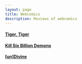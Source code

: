 ```yaml
---
layout: page
title: Webcomics
description: Reviews of webcomics
---
```


#### [Tiger, Tiger](https://www.tigertigercomic.com/)

#### [Kill Six Billion Demons](https://killsixbilliondemons.com/)

#### [\[un\]Divine](https://www.undivinecomic.com/comic/)